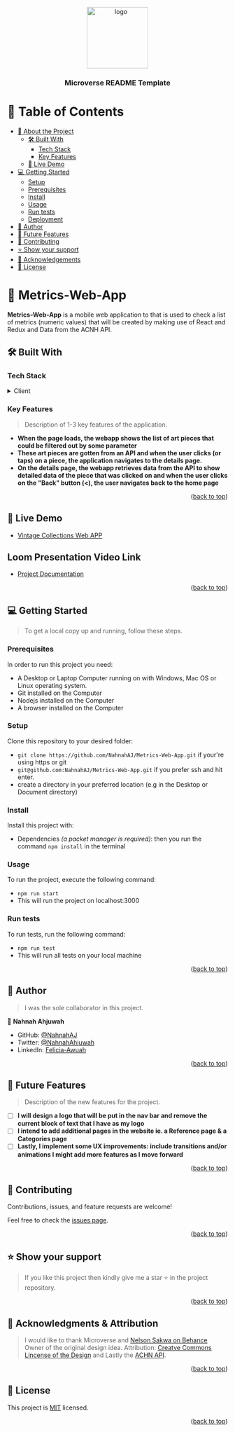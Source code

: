 <a name="readme-top"></a>

<div align="center">

  <img src="murple_logo.png" alt="logo" width="140"  height="auto" />
  <br/>

  <h3><b>Microverse README Template</b></h3>

</div>

<!-- TABLE OF CONTENTS -->

# 📗 Table of Contents

- [📖 About the Project](#about-project)
  - [🛠 Built With](#built-with)
    - [Tech Stack](#tech-stack)
    - [Key Features](#key-features)
  - [🚀 Live Demo](#live-demo)
- [💻 Getting Started](#getting-started)
  - [Setup](#setup)
  - [Prerequisites](#prerequisites)
  - [Install](#install)
  - [Usage](#usage)
  - [Run tests](#run-tests)
  - [Deployment](#triangular_flag_on_post-deployment)
- [👥 Author](#author)
- [🔭 Future Features](#future-features)
- [🤝 Contributing](#contributing)
- [⭐️ Show your support](#support)
- [🙏 Acknowledgements](#acknowledgements)
- [📝 License](#license)

<!-- PROJECT DESCRIPTION -->

# 📖 Metrics-Web-App <a name="about-project"></a>

**Metrics-Web-App** is a mobile web application to that is used to check a list of metrics (numeric values) that will be created by making use of React and Redux and Data from the ACNH API.

## 🛠 Built With <a name="built-with"></a>

### Tech Stack <a name="tech-stack"></a>

<details>
  <summary>Client</summary>
  <ul>
    <li><a href="https://reactjs.org/">React.js</a></li>
    <li><a href="https://redux.js.org/">Redux</a></li>
    <li><a href="https://www.javascript.com/">JavaScript</a></li>
    <li><a href="">CSS</a></li>
    <li><a href="https://html.com/">HTML</a></li>
  </ul>
</details>

<!-- Features -->

### Key Features <a name="key-features"></a>

> Description of 1-3 key features of the application.

- **When the page loads, the webapp shows the list of art pieces that could be filtered out by some parameter**
- **These art pieces are gotten from an API and when the user clicks (or taps) on a piece, the application navigates to the details page.**
- **On the details page, the webapp retrieves data from the API to show detailed data of the piece that was clicked on and when the user clicks on the "Back" button (<), the user navigates back to the home page**

<p align="right">(<a href="#readme-top">back to top</a>)</p>

<!-- LIVE DEMO -->

## 🚀 Live Demo <a name="live-demo"></a>

- [Vintage Collections Web APP](https://vintage-art-collection.netlify.app/)

## Loom Presentation Video Link
- [Project Documentation](https://www.loom.com/share/8d32484262494a13b3ddcfea516ebf6e)

<p align="right">(<a href="#readme-top">back to top</a>)</p>

<!-- GETTING STARTED -->

## 💻 Getting Started <a name="getting-started"></a>

> To get a local copy up and running, follow these steps.

### Prerequisites

In order to run this project you need:

- A Desktop or Laptop Computer running on with Windows, Mac OS or Linux operating system.
- Git installed on the Computer
- Nodejs installed on the Computer
- A browser installed on the Computer

### Setup

Clone this repository to your desired folder:

- `git clone https://github.com/NahnahAJ/Metrics-Web-App.git` if your're using https or git 
- `git@github.com:NahnahAJ/Metrics-Web-App.git` if you prefer ssh and hit enter.
- create a directory in your preferred location (e.g in the Desktop or Document directory)


### Install

Install this project with:

- Dependencies _(a packet manager is required)_: then you run the command `npm install` in the terminal

### Usage

To run the project, execute the following command:

- `npm run start`
- This will run the project on localhost:3000

### Run tests

To run tests, run the following command:

- `npm run test`
- This will run all tests on your local machine


<p align="right">(<a href="#readme-top">back to top</a>)</p>

<!-- AUTHORS -->

## 👥 Author <a name="author"></a>

> I was the sole collaborator in this project.

👤 **Nahnah Ahjuwah**

- GitHub: [@NahnahAJ](https://github.com/NahnahAJ)
- Twitter: [@NahnahAhjuwah](https://https://twitter.com/NahnahAhjuwah)
- LinkedIn: [Felicia-Awuah](https://www.linkedin.com/in/felicia-awuah-gyedua/)


<p align="right">(<a href="#readme-top">back to top</a>)</p>

<!-- FUTURE FEATURES -->

## 🔭 Future Features <a name="future-features"></a>

> Description of the new features for the project.

- [ ] **I will design a logo that will be put in the nav bar and remove the current block of text that I have as my logo**
- [ ] **I intend to add additional pages in the website ie. a Reference page & a Categories page**
- [ ] **Lastly, I implement some UX improvements: include transitions and/or animations I might add more features as I move forward**

<p align="right">(<a href="#readme-top">back to top</a>)</p>

<!-- CONTRIBUTING -->

## 🤝 Contributing <a name="contributing"></a>

Contributions, issues, and feature requests are welcome!

Feel free to check the [issues page](../../issues/).

<p align="right">(<a href="#readme-top">back to top</a>)</p>

<!-- SUPPORT -->

## ⭐️ Show your support <a name="support"></a>

> If you like this project then kindly give me a star ⭐️ in the project repository.

<p align="right">(<a href="#readme-top">back to top</a>)</p>

<!-- ACKNOWLEDGEMENTS -->

## 🙏 Acknowledgments & Attribution <a name="acknowledgements"></a>

> I would like to thank Microverse and [Nelson Sakwa on Behance](https://www.behance.net/sakwadesignstudio) Owner of the original design idea. Attribution: [Creatve Commons Lincense of the Design](https://creativecommons.org/licenses/by-nc/4.0/) and Lastly the [ACHN API](http://acnhapi.com/doc#tag/Art).


<p align="right">(<a href="#readme-top">back to top</a>)</p>


<!-- LICENSE -->

## 📝 License <a name="license"></a>

This project is [MIT](./LICENSE) licensed.

<p align="right">(<a href="#readme-top">back to top</a>)</p>
